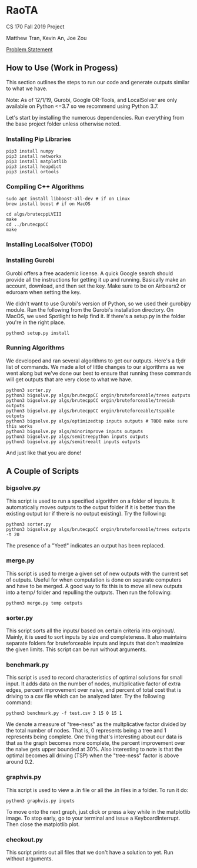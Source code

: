 # RaoTA
CS 170 Fall 2019 Project

Matthew Tran, Kevin An, Joe Zou

[Problem Statement](docs/spec.pdf)

## How to Use (Work in Progess)

This section outlines the steps to run our code and generate outputs similar to what we have.

Note: As of 12/1/19, Gurobi, Google OR-Tools, and LocalSolver are only available on Python <=3.7 so we recommend using Python 3.7.

Let's start by installing the numerous dependencies. Run everything from the base project folder unless otherwise noted.

### Installing Pip Libraries
```
pip3 install numpy
pip3 install networkx
pip3 install matplotlib
pip3 install heapdict
pip3 install ortools
```

### Compiling C++ Algorithms
```
sudo apt install libboost-all-dev # if on Linux
brew install boost # if on MacOS

cd algs/brutecppLVIII
make
cd ../brutecppCC
make
```

### Installing LocalSolver (TODO)

### Installing Gurobi

Gurobi offers a free academic license. A quick Google search should provide all the instructions for getting it up and running. Basically make an account, download, and then set the key. Make sure to be on Airbears2 or eduroam when setting the key.

We didn't want to use Gurobi's version of Python, so we used their gurobipy module. Run the following from the Gurobi's installation directory. On MacOS, we used Spotlight to help find it. If there's a setup.py in the folder you're in the right place.
```
python3 setup.py install
```

### Running Algorithms

We developed and ran several algorithms to get our outputs. Here's a tl;dr list of commands. We made a lot of little changes to our algorithms as we went along but we've done our best to ensure that running these commands will get outputs that are very close to what we have.

```
python3 sorter.py
python3 bigsolve.py algs/brutecppCC orgin/bruteforceable/trees outputs
python3 bigsolve.py algs/brutecppCC orgin/bruteforceable/treeish outputs
python3 bigsolve.py algs/brutecppCC orgin/bruteforceable/tspable outputs
python3 bigsolve.py algs/optimizedtsp inputs outputs # TODO make sure this works
python3 bigsolve.py algs/minorimprove inputs outputs
python3 bigsolve.py algs/semitreepython inputs outputs
python3 bigsolve.py algs/semitreealt inputs outputs
```

And just like that you are done!

## A Couple of Scripts

### bigsolve.py

This script is used to run a specified algorithm on a folder of inputs. It automatically moves outputs to the output folder if it is better than the existing output (or if there is no output existing). Try the following:

```
python3 sorter.py
python3 bigsolve.py algs/brutecppCC orgin/bruteforceable/trees outputs -t 20
```

The presence of a "Yeet!" indicates an output has been replaced.

### merge.py

This script is used to merge a given set of new outputs with the current set of outputs. Useful for when computation is done on separate computers and have to be merged. A good way to fix this is to move all new outputs into a temp/ folder and repulling the outputs. Then run the following:

```
python3 merge.py temp outputs
```

### sorter.py

This script sorts all the inputs/ based on certain criteria into orginout/. Mainly, it is used to sort inputs by size and completeness. It also maintains separate folders for bruteforceable inputs and inputs that don't maximize the given limits. This script can be run without arguments.

### benchmark.py

This script is used to record characteristics of optimal solutions for small input. It adds data on the number of nodes, multiplicative factor of extra edges, percent improvement over naive, and percent of total cost that is driving to a csv file which can be analyzed later. Try the following command:

```
python3 benchmark.py -f test.csv 3 15 0 15 1
```

We denote a measure of "tree-ness" as the multplicative factor divided by the total number of nodes. That is, 0 represents being a tree and 1 represents being complete. One thing that's interesting about our data is that as the graph becomes more complete, the percent improvement over the naive gets upper bounded at 30%. Also interesting to note is that the optimal becomes all driving (TSP) when the "tree-ness" factor is above around 0.2.

### graphvis.py

This script is used to view a .in file or all the .in files in a folder. To run it do:

```
python3 graphvis.py inputs
```

To move onto the next graph, just click or press a key while in the matplotlib image. To stop early, go to your terminal and issue a KeyboardInterrupt. Then close the matplotlib plot.

### checkout.py

This script prints out all files that we don't have a solution to yet. Run without arguments.